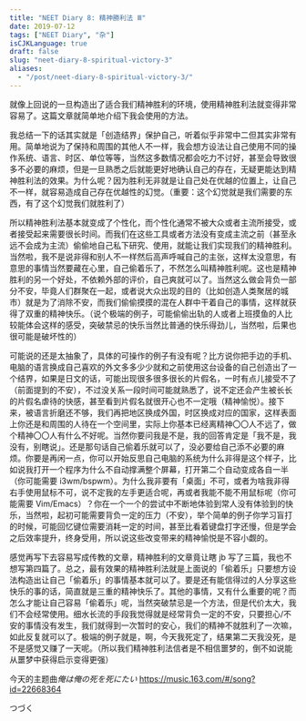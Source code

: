 ```yaml
---
title: "NEET Diary 8: 精神勝利法 Ⅲ"
date: 2019-07-12
tags: ["NEET Diary", "杂"]
isCJKLanguage: true
draft: false
slug: "neet-diary-8-spiritual-victory-3"
aliases:
  - "/post/neet-diary-8-spiritual-victory-3/"
---
```


就像上回说的一旦构造出了适合我们精神胜利的环境，使用精神胜利法就变得非常容易了。这篇文章就简单地介绍下我会使用的方法。

我总结一下的话其实就是「创造结界」保护自己，听着似乎非常中二但其实非常有用。简单地说为了保持和周围的其他人不一样，我会想方设法让自己使用不同的操作系统、语言、时区、单位等等，当然这多数情况都会吃力不讨好，甚至会导致很多不必要的麻烦，但是一旦熟悉之后就能更好地确认自己的存在，无疑更能达到精神胜利法的效果。为什么呢？因为胜利无非就是让自己处在优越的位置上，让自己不一样，就容易造成自己存在优越性的幻觉。（重要：这个幻觉就是我们需要的东西，有了这个幻觉我们就胜利了）

<!--more-->

所以精神胜利法基本就变成了个性化，而个性化通常不被大众或者主流所接受，或者接受起来需要很长时间。而我们在这些工具或者方法没有变成主流之前（甚至永远不会成为主流）偷偷地自己私下研究、使用，就能让我们实现我们的精神胜利。当然啦，我不是说非得和别人不一样然后高声呼喊自己的主张，这样太没意思，有意思的事情当然要藏在心里，自己偷着乐了，不然怎么叫精神胜利呢。这也是精神胜利的另一个好处，不依赖外部的评价，自己爽就可以了。当然这么做会背负一部分不安，毕竟人们群聚在一起，或者说大众出现的目的（比如创造人类聚居的城市）就是为了消除不安，而我们偷偷摸摸的混在人群中干着自己的事情，这样就获得了双重的精神快乐。（说个极端的例子，可能偷偷出轨的人或者上班摸鱼的人比较能体会这样的感受，突破禁忌的快乐当然比普通的快乐得劲儿，当然啦，后果也很可能是破坏性的）

可能说的还是太抽象了，具体的可操作的例子有没有呢？比方说你把手边的手机、电脑的语言换成自己喜欢的外文多多少少就和之前使用这台设备的自己创造出了一个结界，如果是日文的话，可能出现很多很多很长的片假名，一时有点儿接受不了（前面提到的不安），不过没关系一段时间可能就熟悉了，说不定还会产生被长长的片假名虐待的快感，甚至看到片假名就很开心也不一定哦（精神愉悦）。接下来，被语言折磨还不够，我们再把地区换成外国，时区换成对应的国家，这样表面上你还是和周围的人待在一个空间里，实际上你基本已经离精神〇〇人不远了，做个精神〇〇人有什么不好呢。当然你要问我是不是，我的回答肯定是「我不是，我没有，别瞎说」。还是那句话自己偷着乐就可以了，没必要给自己添不必要的麻烦。你要是再闲一点，你可以开始反思自己电脑的系统为什么非得是这个样子，比如说我打开一个程序为什么不自动撑满整个屏幕，打开第二个自动变成各自一半（你可能需要 i3wm/bspwm）。为什么我非要有「桌面」不可，或者为啥我非得右手使用鼠标不可，说不定我的左手更适合呢，再或者我能不能不用鼠标呢（你可能需要 Vim/Emacs）？你在一个一个的尝试中不断地体验到常人没有体验到的快乐，当然啦，起初可能需要背负一定的压力（不安），举个简单的例子你学习盲打的时候，可能回忆键位需要消耗一定的时间，甚至比看着键盘打字还慢，但是学会之后效率提升，终身受用，所以说这些改变带来的精神愉悦是不容小觑的。

感觉再写下去容易写成传教的文章，精神胜利的文章竟让瞎 jb 写了三篇，我也不想写第四篇了。总之，最有效果的精神胜利法就是上面说的「偷着乐」只要想方设法构造出让自己「偷着乐」的事情基本就可以了。要是还有能信得过的人分享这些快乐的事的话，简直就是三重的精神快乐了。其他的事情，又有什么重要的呢？而怎么才能让自己容易「偷着乐」呢，当然突破禁忌是一个方法，但是代价太大，我们不会经常使用。细水长流的手段我觉得就是经常背负一定的不安，只要担心/不安的事情没有发生，我们就得到一次暂时的安心，我们的精神不就胜利了一次嘛，如此反复就可以了。极端的例子就是，啊，今天我死定了，结果第二天我没死，是不是感觉又赚了一天呢。（所以我们精神胜利法信者是不相信噩梦的，倒不如说能从噩梦中获得启示变得更强）

今天的主题曲*俺は俺の死を死にたい* https://music.163.com/#/song?id=22668364

つづく
